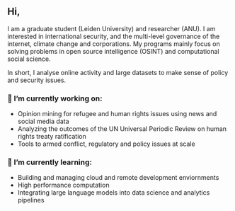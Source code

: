 ## Hi,
I am a graduate student (Leiden University) and researcher (ANU). I am interested in international security, and the multi-level governance of the internet, climate change and corporations. My programs mainly focus on solving problems in open source intelligence (OSINT) and computational social science. 

In short, I analyse online activity and large datasets to make sense of policy and security issues.

### 🔭 I’m currently working on:
- Opinion mining for refugee and human rights issues using news and social media data
- Analyzing the outcomes of the UN Universal Periodic Review on human rights treaty ratification
- Tools to armed conflict, regulatory and policy issues at scale 

### 🌱 I’m currently learning:
- Building and managing cloud and remote development enviornments
- High performance computation
- Integrating large language models into data science and analytics pipelines
<!--
### 🤔 I’m looking for help with:
### 👯 I’m looking to collaborate on:
### 💬 Ask me about:
-->
